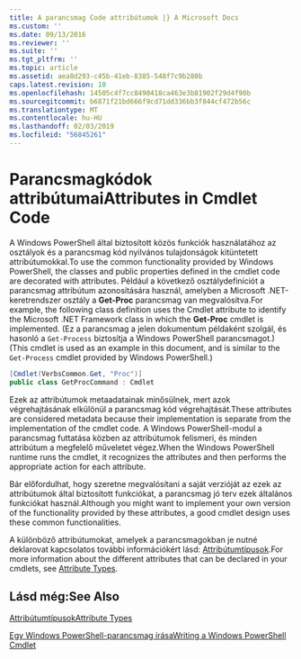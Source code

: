 ```yaml
---
title: A parancsmag Code attribútumok |} A Microsoft Docs
ms.custom: ''
ms.date: 09/13/2016
ms.reviewer: ''
ms.suite: ''
ms.tgt_pltfrm: ''
ms.topic: article
ms.assetid: aea8d293-c45b-41eb-8385-548f7c9b280b
caps.latest.revision: 10
ms.openlocfilehash: 14505c4f7cc8490418ca463e3b81902f29d4f90b
ms.sourcegitcommit: b6871f21bd666f9cd71dd336bb3f844cf472b56c
ms.translationtype: MT
ms.contentlocale: hu-HU
ms.lasthandoff: 02/03/2019
ms.locfileid: "56845261"
---
```

# <a name="attributes-in-cmdlet-code"></a><span data-ttu-id="0ea94-102">Parancsmagkódok attribútumai</span><span class="sxs-lookup"><span data-stu-id="0ea94-102">Attributes in Cmdlet Code</span></span>

<span data-ttu-id="0ea94-103">A Windows PowerShell által biztosított közös funkciók használatához az osztályok és a parancsmag kód nyilvános tulajdonságok kitüntetett attribútumokkal.</span><span class="sxs-lookup"><span data-stu-id="0ea94-103">To use the common functionality provided by Windows PowerShell, the classes and public properties defined in the cmdlet code are decorated with attributes.</span></span> <span data-ttu-id="0ea94-104">Például a következő osztálydefiníciót a parancsmag attribútum azonosítására használ, amelyben a Microsoft .NET-keretrendszer osztály a **Get-Proc** parancsmag van megvalósítva.</span><span class="sxs-lookup"><span data-stu-id="0ea94-104">For example, the following class definition uses the Cmdlet attribute to identify the Microsoft .NET Framework class in which the **Get-Proc** cmdlet is implemented.</span></span> <span data-ttu-id="0ea94-105">(Ez a parancsmag a jelen dokumentum példaként szolgál, és hasonló a `Get-Process` biztosítja a Windows PowerShell parancsmagot.)</span><span class="sxs-lookup"><span data-stu-id="0ea94-105">(This cmdlet is used as an example in this document, and is similar to the `Get-Process` cmdlet provided by Windows PowerShell.)</span></span>

```csharp
[Cmdlet(VerbsCommon.Get, "Proc")]
public class GetProcCommand : Cmdlet
```

<span data-ttu-id="0ea94-106">Ezek az attribútumok metaadatainak minősülnek, mert azok végrehajtásának elkülönül a parancsmag kód végrehajtását.</span><span class="sxs-lookup"><span data-stu-id="0ea94-106">These attributes are considered metadata because their implementation is separate from the implementation of the cmdlet code.</span></span> <span data-ttu-id="0ea94-107">A Windows PowerShell-modul a parancsmag futtatása közben az attribútumok felismeri, és minden attribútum a megfelelő műveletet végez.</span><span class="sxs-lookup"><span data-stu-id="0ea94-107">When the Windows PowerShell runtime runs the cmdlet, it recognizes the attributes and then performs the appropriate action for each attribute.</span></span>

<span data-ttu-id="0ea94-108">Bár előfordulhat, hogy szeretne megvalósítani a saját verzióját az ezek az attribútumok által biztosított funkciókat, a parancsmag jó terv ezek általános funkciókat használ.</span><span class="sxs-lookup"><span data-stu-id="0ea94-108">Although you might want to implement your own version of the functionality provided by these attributes, a good cmdlet design uses these common functionalities.</span></span>

<span data-ttu-id="0ea94-109">A különböző attribútumokat, amelyek a parancsmagokban je nutné deklarovat kapcsolatos további információkért lásd: [Attribútumtípusok](./attribute-types.md).</span><span class="sxs-lookup"><span data-stu-id="0ea94-109">For more information about the different attributes that can be declared in your cmdlets, see [Attribute Types](./attribute-types.md).</span></span>

## <a name="see-also"></a><span data-ttu-id="0ea94-110">Lásd még:</span><span class="sxs-lookup"><span data-stu-id="0ea94-110">See Also</span></span>

[<span data-ttu-id="0ea94-111">Attribútumtípusok</span><span class="sxs-lookup"><span data-stu-id="0ea94-111">Attribute Types</span></span>](./attribute-types.md)

[<span data-ttu-id="0ea94-112">Egy Windows PowerShell-parancsmag írása</span><span class="sxs-lookup"><span data-stu-id="0ea94-112">Writing a Windows PowerShell Cmdlet</span></span>](./writing-a-windows-powershell-cmdlet.md)
